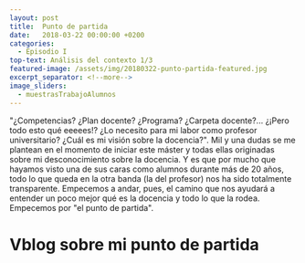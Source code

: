 ```yaml
---
layout: post
title:  Punto de partida
date:   2018-03-22 00:00:00 +0200
categories:
  - Episodio I
top-text: Análisis del contexto 1/3
featured-image: /assets/img/20180322-punto-partida-featured.jpg
excerpt_separator: <!--more-->
image_sliders:
  - muestrasTrabajoAlumnos
---
```


"¿Competencias? ¿Plan docente? ¿Programa? ¿Carpeta docente?... ¿¡Pero todo esto qué eeeees!? ¿Lo necesito para mi labor como profesor universitario? ¿Cuál es mi visión sobre la docencia?". Mil y una dudas se me plantean en el momento de iniciar este máster y todas ellas originadas sobre mi desconocimiento sobre la docencia. Y es que por mucho que hayamos visto una de sus caras como alumnos durante más de 20 años, todo lo que queda en la otra banda (la del profesor) nos ha sido totalmente transparente. Empecemos a andar, pues, el camino que nos ayudará a entender un poco mejor qué es la docencia y todo lo que la rodea. Empecemos por "el punto de partida".

<!--more-->

# Vblog sobre mi punto de partida

<style>
  .player-container {
    position: relative;
    padding-bottom: 56.25%; /* 16:9 */
    height: 0;
    margin: 45px 0;
  }
  .player-container iframe {
    position: absolute;
    top: 0;
    left: 0;
    width: 100%;
    height: 100%;
  }
</style>
<div class="player-container">
  <div id="player"></div>
</div>

<script>
  var tag = document.createElement('script');
  var w = 640*2;
  var h = 360*2;

  tag.src = "https://www.youtube.com/iframe_api";
  var firstScriptTag = document.getElementsByTagName('script')[0];
  firstScriptTag.parentNode.insertBefore(tag, firstScriptTag);

  var player;
  function onYouTubeIframeAPIReady() {
    player = new YT.Player('player', {
      height: h,
      width: w,
      videoId: 'eX07tByintQ',
      playerVars: {
        'showinfo': 0
      }
    });
  }

</script>